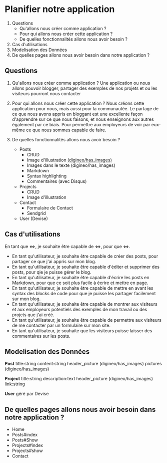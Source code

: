 # Planifier notre application
1. Questions
	- Qu'allons nous créer comme application ?
	- Pour qui allons nous créer cette application ?
	- De quelles fonctionnalités allons nous avoir besoin ?
2. Cas d'utilisations
3. Modelisation des Données
4. De quelles pages allons nous avoir besoin dans notre application ?

## Questions

1. Qu'allons nous créer comme application ?
Une application ou nous allons pouvoir blogger, partager des exemples de nos projets et ou les visiteurs pourront nous contacter

2. Pour qui allons nous créer cette application ?
Nous créons cette application pour nous, mais aussi pour la communautée. Le partage de ce que nous avons appris en bloggant est une excellente façon d'apprendre sur ce que nous faisons, et nous enseignons aux autres également par ce biais. Pour permettre aux employeurs de voir par eux-même ce que nous sommes capable de faire.

3. De quelles fonctionnalités allons nous avoir besoin ?
	- Posts
		- CRUD
		- Image d'illustration [(digineo/has_images)](https://github.com/digineo/has_images)
		- Images dans le texte (digineo/has_images)
		- Markdown
		- Syntax highlighting
		- Commentaires (avec Disqus)
	- Projects
		- CRUD
		- Image d'illustration
	- Contact
		- Formulaire de Contact
		- Sendgrid
	- User (Devise)

## Cas d'utilisations
En tant que <=>, je souhaite être capable de <=>, pour que <=>.
- En tant qu'utilisateur, je souhaite être capable de créer des posts, pour partager ce que j'ai appris sur mon blog.
- En tant qu'utilisateur, je souhaite être capable d'éditer et supprimer des posts, pour qie je puisse gérer le blog.
- En tant qu'utilisateur, je souhaite être capable d'écrire les posts en Markdown, pour que ce soit plus facile à écrire et mettre en page.
- En tant qu'utilisateur, je souhaite être capable de mettre en avant les syntax des blocks de code pour que je puisse les partager facilement sur mon blog.
- En tant qu'utilisateur, je souhaite être capable de montrer aux visiteurs et aux employeurs potentiels des exemples de mon travail ou des projets que j'ai créé.
- En tant qu'utilisateur, je souhaite être capable de permettre aux visiteurs de me contacter par un formulaire sur mon site.
- En tant qu'utilisateur, je souhaite que les visiteurs puisse laisser des commentaires sur les posts.

## Modelisation des Données

**Post**
	title:string
	content:string
	header_picture (digineo/has_images)
	pictures (digineo/has_images)

**Project**
	title:string
	description:text
	header_picture (digineo/has_images)
	link:string

**User**
	géré par Devise

## De quelles pages allons nous avoir besoin dans notre application ?

- Home
- Posts#index
- Posts#Show
- Projects#index
- Projects#show
- Contact